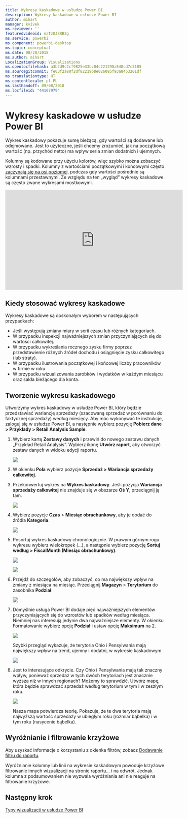 ```yaml
---
title: Wykresy kaskadowe w usłudze Power BI
description: Wykresy kaskadowe w usłudze Power BI
author: mihart
manager: kvivek
ms.reviewer: ''
featuredvideoid: maTzOJSRB3g
ms.service: powerbi
ms.component: powerbi-desktop
ms.topic: conceptual
ms.date: 08/20/2018
ms.author: mihart
LocalizationGroup: Visualizations
ms.openlocfilehash: a3b2d9c2cf9825e33bc04c221298a548cd7c3185
ms.sourcegitcommit: fe03f2a80f2df82219b8e026085f93a8453201df
ms.translationtype: HT
ms.contentlocale: pl-PL
ms.lasthandoff: 09/08/2018
ms.locfileid: "44167979"
---
```

# <a name="waterfall-charts-in-power-bi"></a>Wykresy kaskadowe w usłudze Power BI
Wykres kaskadowy pokazuje sumę bieżącą, gdy wartości są dodawane lub odejmowane. Jest to użyteczne, jeśli chcemy zrozumieć, jak na początkową wartość (np. przychód netto) ma wpływ seria zmian dodatnich i ujemnych.

Kolumny są kodowane przy użyciu kolorów, więc szybko można zobaczyć wzrosty i spadki. Kolumny z wartościami początkowymi i końcowymi często [zaczynają się na osi poziomej](https://support.office.com/article/Create-a-waterfall-chart-in-Office-2016-for-Windows-8de1ece4-ff21-4d37-acd7-546f5527f185#BKMK_Float "zaczynają się na osi poziomej"), podczas gdy wartości pośrednie są kolumnami przestawnymi. Ze względu na ten „wygląd” wykresy kaskadowe są często zwane wykresami mostkowymi.

<iframe width="560" height="315" src="https://www.youtube.com/embed/qKRZPBnaUXM" frameborder="0" allow="autoplay; encrypted-media" allowfullscreen></iframe>

## <a name="when-to-use-a-waterfall-chart"></a>Kiedy stosować wykresy kaskadowe
Wykresy kaskadowe są doskonałym wyborem w następujących przypadkach:

* Jeśli występują zmiany miary w serii czasu lub różnych kategoriach.
* W przypadku inspekcji najważniejszych zmian przyczyniających się do wartości całkowitej.
* W przypadku wykreślania rocznego zysku firmy poprzez przedstawienie różnych źródeł dochodu i osiągnięcie zysku całkowitego (lub straty).
* W przypadku ilustrowania początkowej i końcowej liczby pracowników w firmie w roku.
* W przypadku wizualizowania zarobków i wydatków w każdym miesiącu oraz salda bieżącego dla konta. 

## <a name="create-a-waterfall-chart"></a>Tworzenie wykresu kaskadowego
Utworzymy wykres kaskadowy w usłudze Power BI, który będzie przedstawiać wariancję sprzedaży (szacowaną sprzedaż w porównaniu do faktycznej sprzedaży) według miesięcy. Aby móc wykonywać te instrukcje, zaloguj się w usłudze Power BI, a następnie wybierz pozycję **Pobierz dane \> Przykłady \> Retail Analysis Sample**. 

1. Wybierz kartę **Zestawy danych** i przewiń do nowego zestawu danych „Przykład Retail Analysis”.  Wybierz ikonę **Utwórz raport**, aby otworzyć zestaw danych w widoku edycji raportu. 
   
    ![](media/power-bi-visualization-waterfall-charts/power-bi-waterfall-report.png)
2. W okienku **Pola** wybierz pozycje **Sprzedaż \> Wariancja sprzedaży całkowitej**. 
3. Przekonwertuj wykres na **Wykres kaskadowy**. Jeśli pozycja **Wariancja sprzedaży całkowitej** nie znajduje się w obszarze **Oś Y**, przeciągnij ją tam.
   
    ![](media/power-bi-visualization-waterfall-charts/convertwaterfall.png)
4. Wybierz pozycje **Czas** \> **Miesiąc obrachunkowy**, aby je dodać do źródła **Kategoria**. 
   
    ![](media/power-bi-visualization-waterfall-charts/power-bi-waterfall.png)
5. Posortuj wykres kaskadowy chronologicznie. W prawym górnym rogu wykresu wybierz wielokropek (...), a następnie wybierz pozycję **Sortuj według > FiscalMonth (Miesiąc obrachunkowy)**.
   
    ![](media/power-bi-visualization-waterfall-charts/power-bi-sortby.png)
   
    ![](media/power-bi-visualization-waterfall-charts/power-bi-waterfall-sorted.png)
6. Przejdź do szczegółów, aby zobaczyć, co ma największy wpływ na zmiany z miesiąca na miesiąc. Przeciągnij **Magazyn** > **Terytorium** do zasobnika **Podział**.
   
    ![](media/power-bi-visualization-waterfall-charts/power-bi-waterfall-breakdown.png)
7. Domyślnie usługa Power BI dodaje pięć najważniejszych elementów przyczyniających się do wzrostów lub spadków według miesiąca. Niemniej nas interesują jedynie dwa najważniejsze elementy.  W okienku Formatowanie wybierz opcję **Podział** i ustaw opcję **Maksimum** na 2.
   
    ![](media/power-bi-visualization-waterfall-charts/power-bi-waterfall-breakdown-maximum.png)
   
    Szybki przegląd wykazuje, że terytoria Ohio i Pensylwania mają największy wpływ na trend, ujemny i dodatni, w wykresie kaskadowym. 
   
    ![](media/power-bi-visualization-waterfall-charts/power-bi-waterfall-axis.png)
8. Jest to interesujące odkrycie. Czy Ohio i Pensylwania mają tak znaczny wpływ, ponieważ sprzedaż w tych dwóch terytoriach jest znacznie wyższa niż w innych regionach?  Możemy to sprawdzić. Utwórz mapę, która będzie sprawdzać sprzedaż według terytorium w tym i w zeszłym roku.  
   
    ![](media/power-bi-visualization-waterfall-charts/power-bi-map.png)
   
    Nasza mapa potwierdza teorię.  Pokazuje, że te dwa terytoria mają najwyższą wartość sprzedaży w ubiegłym roku (rozmiar bąbelka) i w tym roku (nasycenie bąbelka).

## <a name="highlighting-and-cross-filtering"></a>Wyróżnianie i filtrowanie krzyżowe
Aby uzyskać informacje o korzystaniu z okienka filtrów, zobacz [Dodawanie filtru do raportu](power-bi-report-add-filter.md).

Wyróżnianie kolumny lub linii na wykresie kaskadowym powoduje krzyżowe filtrowanie innych wizualizacji na stronie raportu... i na odwrót. Jednak kolumna z podsumowaniem nie wyzwala wyróżniania ani nie reaguje na filtrowanie krzyżowe.

## <a name="next-step"></a>Następny krok

[Typy wizualizacji w usłudze Power BI](power-bi-visualization-types-for-reports-and-q-and-a.md)


